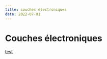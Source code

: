 ```yaml
---
title: couches électroniques
date: 2022-07-01
---
```


# Couches électroniques
[test](pages/chimie/test.md)
